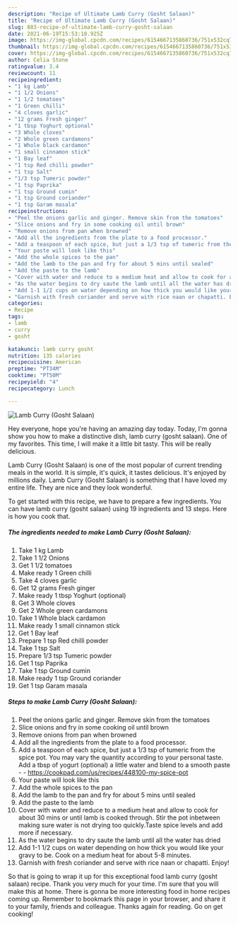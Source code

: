 ```yaml
---
description: "Recipe of Ultimate Lamb Curry (Gosht Salaan)"
title: "Recipe of Ultimate Lamb Curry (Gosht Salaan)"
slug: 883-recipe-of-ultimate-lamb-curry-gosht-salaan
date: 2021-06-19T15:53:18.925Z
image: https://img-global.cpcdn.com/recipes/6154667135860736/751x532cq70/lamb-curry-gosht-salaan-recipe-main-photo.jpg
thumbnail: https://img-global.cpcdn.com/recipes/6154667135860736/751x532cq70/lamb-curry-gosht-salaan-recipe-main-photo.jpg
cover: https://img-global.cpcdn.com/recipes/6154667135860736/751x532cq70/lamb-curry-gosht-salaan-recipe-main-photo.jpg
author: Celia Stone
ratingvalue: 3.4
reviewcount: 11
recipeingredient:
- "1 kg Lamb"
- "1 1/2 Onions"
- "1 1/2 tomatoes"
- "1 Green chilli"
- "4 cloves garlic"
- "12 grams Fresh ginger"
- "1 tbsp Yoghurt optional"
- "3 Whole cloves"
- "2 Whole green cardamons"
- "1 Whole black cardamon"
- "1 small cinnamon stick"
- "1 Bay leaf"
- "1 tsp Red chilli powder"
- "1 tsp Salt"
- "1/3 tsp Tumeric powder"
- "1 tsp Paprika"
- "1 tsp Ground cumin"
- "1 tsp Ground coriander"
- "1 tsp Garam masala"
recipeinstructions:
- "Peel the onions garlic and ginger. Remove skin from the tomatoes"
- "Slice onions and fry in some cooking oil until brown"
- "Remove onions from pan when browned"
- "Add all the ingredients from the plate to a food processor."
- "Add a teaspoon of each spice, but just a 1/3 tsp of tumeric from the spice pot. You may vary the quantity according to your personal taste. Add a tbsp of yogurt (optional) a little water and blend to a smooth paste  https://cookpad.com/us/recipes/448100-my-spice-pot"
- "Your paste will look like this"
- "Add the whole spices to the pan"
- "Add the lamb to the pan and fry for about 5 mins until sealed"
- "Add the paste to the lamb"
- "Cover with water and reduce to a medium heat and allow to cook for about 30 mins or until lamb is cooked through. Stir the pot inbetween making sure water is not drying too quickly.Taste spice levels and add more if necessary."
- "As the water begins to dry saute the lamb until all the water has dried"
- "Add 1-1 1/2 cups on water depending on how thick you would like your gravy to be. Cook on a medium heat for about 5-8 minutes."
- "Garnish with fresh coriander and serve with rice naan or chapatti. Enjoy!"
categories:
- Recipe
tags:
- lamb
- curry
- gosht

katakunci: lamb curry gosht 
nutrition: 135 calories
recipecuisine: American
preptime: "PT34M"
cooktime: "PT50M"
recipeyield: "4"
recipecategory: Lunch

---
```



![Lamb Curry (Gosht Salaan)](https://img-global.cpcdn.com/recipes/6154667135860736/751x532cq70/lamb-curry-gosht-salaan-recipe-main-photo.jpg)

Hey everyone, hope you're having an amazing day today. Today, I'm gonna show you how to make a distinctive dish, lamb curry (gosht salaan). One of my favorites. This time, I will make it a little bit tasty. This will be really delicious.

Lamb Curry (Gosht Salaan) is one of the most popular of current trending meals in the world. It is simple, it's quick, it tastes delicious. It's enjoyed by millions daily. Lamb Curry (Gosht Salaan) is something that I have loved my entire life. They are nice and they look wonderful.




To get started with this recipe, we have to prepare a few ingredients. You can have lamb curry (gosht salaan) using 19 ingredients and 13 steps. Here is how you cook that.

<!--inarticleads1-->

##### The ingredients needed to make Lamb Curry (Gosht Salaan):

1. Take 1 kg Lamb
1. Take 1 1/2 Onions
1. Get 1 1/2 tomatoes
1. Make ready 1 Green chilli
1. Take 4 cloves garlic
1. Get 12 grams Fresh ginger
1. Make ready 1 tbsp Yoghurt (optional)
1. Get 3 Whole cloves
1. Get 2 Whole green cardamons
1. Take 1 Whole black cardamon
1. Make ready 1 small cinnamon stick
1. Get 1 Bay leaf
1. Prepare 1 tsp Red chilli powder
1. Take 1 tsp Salt
1. Prepare 1/3 tsp Tumeric powder
1. Get 1 tsp Paprika
1. Take 1 tsp Ground cumin
1. Make ready 1 tsp Ground coriander
1. Get 1 tsp Garam masala




<!--inarticleads2-->

##### Steps to make Lamb Curry (Gosht Salaan):

1. Peel the onions garlic and ginger. Remove skin from the tomatoes
1. Slice onions and fry in some cooking oil until brown
1. Remove onions from pan when browned
1. Add all the ingredients from the plate to a food processor.
1. Add a teaspoon of each spice, but just a 1/3 tsp of tumeric from the spice pot. You may vary the quantity according to your personal taste. Add a tbsp of yogurt (optional) a little water and blend to a smooth paste -  - https://cookpad.com/us/recipes/448100-my-spice-pot
1. Your paste will look like this
1. Add the whole spices to the pan
1. Add the lamb to the pan and fry for about 5 mins until sealed
1. Add the paste to the lamb
1. Cover with water and reduce to a medium heat and allow to cook for about 30 mins or until lamb is cooked through. Stir the pot inbetween making sure water is not drying too quickly.Taste spice levels and add more if necessary.
1. As the water begins to dry saute the lamb until all the water has dried
1. Add 1-1 1/2 cups on water depending on how thick you would like your gravy to be. Cook on a medium heat for about 5-8 minutes.
1. Garnish with fresh coriander and serve with rice naan or chapatti. Enjoy!




So that is going to wrap it up for this exceptional food lamb curry (gosht salaan) recipe. Thank you very much for your time. I'm sure that you will make this at home. There is gonna be more interesting food in home recipes coming up. Remember to bookmark this page in your browser, and share it to your family, friends and colleague. Thanks again for reading. Go on get cooking!
